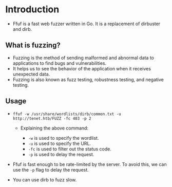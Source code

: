 # Introduction

- Ffuf is a fast web fuzzer written in Go. It is a replacement of dirbuster and dirb.

## What is fuzzing?

- Fuzzing is the method of sending malformed and abnormal data to applications to find bugs and vulnerabilities.
- It helps us to see the behavior of the application when it receives unexpected data.
- Fuzzing is also known as fuzz testing, robustness testing, and negative testing.

## Usage

- `ffuf -w /usr/share/wordlists/dirb/common.txt -u http://tenet.htb/FUZZ -fc 403 -p 2`

    - Explaining the above command:

        - `-w` is used to specify the wordlist.
        - `-u` is used to specify the URL.
        - `-fc` is used to filter out the status code.
        - `-p` is used to delay the request.

- Ffuf is fast enough to be rate-limited by the server. To avoid this, we can use the `-p` flag to delay the request.

- You can use dirb to fuzz slow.
    